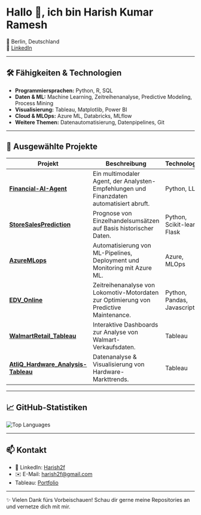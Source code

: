 # Hallo 👋, ich bin Harish Kumar Ramesh 

📍 Berlin, Deutschland  
🔗 [LinkedIn](https://www.linkedin.com/in/harish2f)  

---

## 🛠️ Fähigkeiten & Technologien  

- **Programmiersprachen:** Python, R, SQL  
- **Daten & ML:** Machine Learning, Zeitreihenanalyse, Predictive Modeling, Process Mining  
- **Visualisierung:** Tableau, Matplotlib, Power BI  
- **Cloud & MLOps:** Azure ML, Databricks, MLflow  
- **Weitere Themen:** Datenautomatisierung, Datenpipelines, Git  

---

## 🚀 Ausgewählte Projekte  

| Projekt | Beschreibung | Technologien |
|---------|--------------|--------------|
| [**Financial-AI-Agent**](https://github.com/Harish2f/Financial-AI-Agent) | Ein multimodaler Agent, der Analysten-Empfehlungen und Finanzdaten automatisiert abruft. | Python, LLMs |
| [**StoreSalesPrediction**](https://github.com/Harish2f/StoreSalesPrediction) | Prognose von Einzelhandelsumsätzen auf Basis historischer Daten. | Python, Scikit-learn, Flask |
| [**AzureMLops**](https://github.com/Harish2f/AzureMLops) | Automatisierung von ML-Pipelines, Deployment und Monitoring mit Azure ML. | Azure, MLOps |
| [**EDV_Online**](https://github.com/Harish2f/EDV_Online) | Zeitreihenanalyse von Lokomotiv-Motordaten zur Optimierung von Predictive Maintenance. | Python, Pandas, Javascript |
| [**WalmartRetail_Tableau**](https://github.com/Harish2f/WalmartRetail_Tableau) | Interaktive Dashboards zur Analyse von Walmart-Verkaufsdaten. | Tableau |
| [**AtliQ_Hardware_Analysis-Tableau**](https://github.com/Harish2f/AtliQ_Hardware_Analysis-Tableau) | Datenanalyse & Visualisierung von Hardware-Markttrends. | Tableau |

---

## 📈 GitHub-Statistiken  

![Top Languages](https://github-readme-stats.vercel.app/api/top-langs/?username=Harish2f&layout=compact&theme=dark)

---

## 📫 Kontakt  

- 💼 LinkedIn: [Harish2f](https://www.linkedin.com/in/harish2f)  
- ✉️ E-Mail: harish2f@gmail.com
- Tableau: [Portfolio](https://public.tableau.com/app/profile/harish.kumar7404/vizzes)

---

✨ Vielen Dank fürs Vorbeischauen! Schau dir gerne meine Repositories an und vernetze dich mit mir.  
